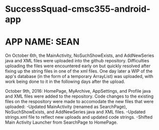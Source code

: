 ﻿# SuccessSquad-cmsc355-android-app
# APP NAME: SEAN

On October 6th, the MainActivity, NoSuchShowExists, and AddNewSeries java and XML files were uploaded into the github repository. Difficulties uploading the files were encountered early on but quickly resolved after fixing up the string files in one of the xml files. One day later a WIP of the app's database (in the form of a temporary ArrayList) was uploaded, with work being done to it in the following days after the upload. 

October 9th, 2016: HomePage, MyArchive, AppSettings, and Profile java and XML files were added to the repository. Code changes to the existing files on the respository were made to accomodate the new files that were uploaded:
-Updated MainActivity (renamed as SearchPage), NoSuchShowExists, and AddNewSeries java and XML files.
-Updated strings.xml file to reflect new uploads and updated code strings.
-Shifted Main Activity Launcher from SearchPage to HomePage.
